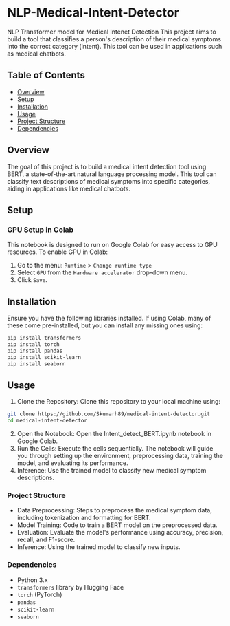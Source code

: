 # NLP-Medical-Intent-Detector
NLP Transformer model for Medical Intenet Detection
This project aims to build a tool that classifies a person's description of their medical symptoms into the correct category (intent). This tool can be used in applications such as medical chatbots.

## Table of Contents

- [Overview](#overview)
- [Setup](#setup)
- [Installation](#installation)
- [Usage](#usage)
- [Project Structure](#project-structure)
- [Dependencies](#dependencies)


## Overview

The goal of this project is to build a medical intent detection tool using BERT, a state-of-the-art natural language processing model. This tool can classify text descriptions of medical symptoms into specific categories, aiding in applications like medical chatbots.

## Setup

### GPU Setup in Colab

This notebook is designed to run on Google Colab for easy access to GPU resources. To enable GPU in Colab:

1. Go to the menu: `Runtime` > `Change runtime type`
2. Select `GPU` from the `Hardware accelerator` drop-down menu.
3. Click `Save`.

## Installation

Ensure you have the following libraries installed. If using Colab, many of these come pre-installed, but you can install any missing ones using:

```bash
pip install transformers
pip install torch
pip install pandas
pip install scikit-learn
pip install seaborn
```
## Usage
1. Clone the Repository: Clone this repository to your local machine using:
  ```bash
  git clone https://github.com/Skumarh89/medical-intent-detector.git
  cd medical-intent-detector
  ```
2. Open the Notebook: Open the Intent_detect_BERT.ipynb notebook in Google Colab.
3. Run the Cells: Execute the cells sequentially. The notebook will guide you through setting up the environment, preprocessing data, training the model, and evaluating its performance.
4. Inference: Use the trained model to classify new medical symptom descriptions.


### Project Structure
* Data Preprocessing: Steps to preprocess the medical symptom data, including tokenization and formatting for BERT.
* Model Training: Code to train a BERT model on the preprocessed data.
* Evaluation: Evaluate the model's performance using accuracy, precision, recall, and F1-score.
* Inference: Using the trained model to classify new inputs.

### Dependencies
* Python 3.x
* `transformers` library by Hugging Face
* `torch` (PyTorch)
* `pandas`
* `scikit-learn`
* `seaborn`
